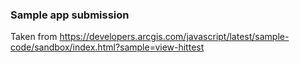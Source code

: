 ### Sample app submission

Taken from 
https://developers.arcgis.com/javascript/latest/sample-code/sandbox/index.html?sample=view-hittest


